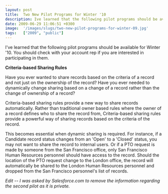 ```yaml
---
layout: post
title:  Two New Pilot Programs for Winter '10
description: Ive learned that the following pilot programs should be available for Winter 10. You should check with your account rep if you are interested in participating in them. Criteria-based Sharing Rules  Have you ever wanted to share records based on the criteria of a record and not just on the ownership of the record? Have you ever needed to dynamically change sharing based on a change of a record rather than the change of ownership of a record?  Criteria-based sharing rules provide a new way to shar
date: 2009-06-29 11:06:51 +0300
image:  '/images/slugs/two-new-pilot-programs-for-winter-09.jpg'
tags:   ["2009", "public"]
---
```

<p>I've learned that the following pilot programs should be available for Winter '10. You should check with your account rep if you are interested in participating in them.</p>
<p><strong>Criteria-based Sharing Rules</strong></p>
<p>Have you ever wanted to share records based on the criteria of a record and not just on the ownership of the record? Have you ever needed to dynamically change sharing based on a change of a record rather than the change of ownership of a record?</p>
<p>Criteria-based sharing rules provide a new way to share records automatically. Rather than traditional owner based rules where the owner of a record defines who to share the record from, Criteria-based sharing rules provide a powerful way of sharing records based on the criteria of the record.</p>
<p>This becomes essential when dynamic sharing is required. For instance, if a Candidate record status changes from an 'Open' to a 'Closed' status, you may not want to share the record to internal users. Or if a PTO request is made by someone from the San Francisco office, only San Francisco Human Resources personnel should have access to the record. Should the location of the PTO request change to the London office, the record will automatically be shared to the London Human Resources personnel and dropped from the San Francisco personnel's list of records.</p>
<p><em>Edit -- I was asked by Salesforce.com to remove the information regarding the second pilot as it is private.</em></p>

